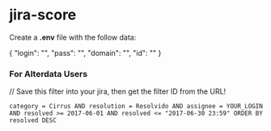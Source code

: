 # jira-scoreCreate a **.env** file with the follow data:{    "login": "",    "pass": "",    "domain": "",    "id": ""}### For Alterdata Users// Save this filter into your jira, then get the filter ID from the URL!`category = Cirrus AND resolution = Resolvido AND assignee = YOUR_LOGIN AND resolved >= 2017-06-01 AND resolved <= "2017-06-30 23:59" ORDER BY resolved DESC`